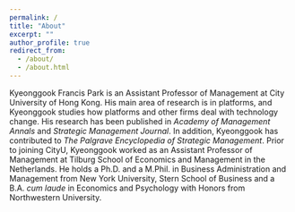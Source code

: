 ```yaml
---
permalink: /
title: "About"
excerpt: ""
author_profile: true
redirect_from: 
  - /about/
  - /about.html
---
```


Kyeonggook Francis Park is an Assistant Professor of Management at City University of Hong Kong. His main area of research is in platforms, and Kyeonggook studies how platforms and other firms deal with technology change. His research has been published in *Academy of Management Annals* and *Strategic Management Journal*. In addition, Kyeonggook has contributed to *The Palgrave Encyclopedia of Strategic Management*. Prior to joining CityU, Kyeonggook worked as an Assistant Professor of Management at Tilburg School of Economics and Management in the Netherlands. He holds a Ph.D. and a M.Phil. in Business Administration and Management from New York University, Stern School of Business and a B.A. *cum laude* in Economics and Psychology with Honors from Northwestern University.
